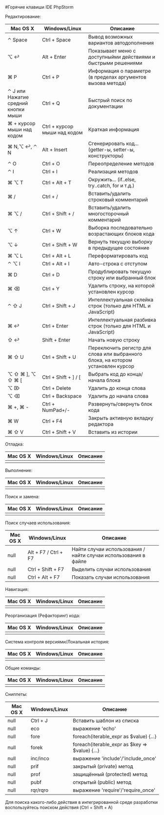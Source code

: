 #Горячие клавиши IDE PhpStorm

Редактирование:

| Mac OS X                                              | Windows/Linux                   | Описание                                                                          |
|-------------------------------------------------------|---------------------------------|-----------------------------------------------------------------------------------|
| &#8963; Space                                         | Ctrl + Space                    | Вывод возможных вариантов автодополнения                                          |
| &#8997; &#8617;                                       | Alt + Enter                     | Показывает меню с доступныйми действиями и быстрыми решениями                     |
| &#8984; P                                             | Ctrl + P                        | Информация о параметре (в пределах аргументов вызова метода)                      |
| &#8963;  J или Нажатие средний кнопки мыши            | Ctrl + Q                        | Быстрый поиск по документации                                                     |
| &#8984;  + курсор мыши над кодом                      | Ctrl + курсор мыши над кодом    | Краткая информация                                                                |
| &#8984; N,&#8997; &#8617;, &#8963; N                  | Alt + Insert                    | Сгенерировать код... (getter-ы, setter-ы, конструкторы)                           |
| &#8963; O                                             | Ctrl + O                        | Переопределение методов                                                           |
| &#8963; I                                             | Ctrl + I                        | Реализация методов                                                                |
| &#8984; &#8997; T                                     | Ctrl + Alt + T                  | Окружить... (if..else, try..catch, for и т.д.)                                    |
| &#8984; /                                             | Ctrl + /                        | Вставить/удалить строковый комментарий                                            |
| &#8984; &#8997; /                                     | Ctrl + Shift + /                | Вставить/удалить многосторочный комментарий                                       |
| &#8997; &#8593;                                       | Ctrl + W                        | Выборка последовательно возрастающих блоков кода                                  |
| &#8997; &#8595;                                       | Ctrl + Shift + W                | Вернуть текущую выборку в предыдущее состояние                                    |
| &#8984; &#8997; L                                     | Ctrl + Alt + L                  | Переформатировать код                                                             |
| &#8963; &#8997; I                                     | Ctrl + Alt + I                  | Авто-строка с отступом                                                            |
| &#8984; D                                             | Ctrl + D                        | Продублировать текущую строку или выбранный блок                                  |
| &#8984; &#9003;                                       | Ctrl + Y                        | Удалить строку, на которой установлен курсор                                      |
| &#8963; &#8679; J                                     | Ctrl + Shift + J                | Интеллектуальная склейка строк (только для HTML и JavaScript)                     |
| &#8984; &#8617;                                       | Ctrl + Enter                    | Интеллектуальная разбивка строк (только для HTML и JavaScript)                    |
| &#8679; &#8617;                                       | Shift + Enter                   | Начать новую строку                                                               |
| &#8984; &#8679; U                                     | Ctrl + Shift + U                | Переключить регистр для слова или выбранного блока, на котором установлен курсор  |
| &#8997; &#8679; &#8984; ], &#8997; &#8679; &#8984; [  | Ctrl + Shift + ] / [            | Выбрать код до конца/начала блока                                                 |
| &#8997; &#8998;                                       | Ctrl + Delete                   | Удалить до конца слова                                                            |
| &#8997; &#9003;                                       | Ctrl + Backspace                | Удалить до начала слова                                                           |
| &#8984; +, &#8984; -                                  | Ctrl + NumPad+/-                | Развернуть/свернуть блок кода                                                     |
| &#8984; W                                             | Ctrl + F4                       | Закрыть активную вкладку редактора                                                |
| &#8984; &#8679; V                                     | Ctrl + Shift + V                | Вставить из истории                                                               |

Отладка:

| Mac OS X                                              | Windows/Linux                   | Описание                                                                          |
|-------------------------------------------------------|---------------------------------|-----------------------------------------------------------------------------------|
|                                                       |                                 |                                                                                   |

Выполнение:

| Mac OS X                                              | Windows/Linux                   | Описание                                                                          |
|-------------------------------------------------------|---------------------------------|-----------------------------------------------------------------------------------|
|                                                       |                                 |                                                                                   |

Поиск и замена:

| Mac OS X                                              | Windows/Linux                   | Описание                                                                          |
|-------------------------------------------------------|---------------------------------|-----------------------------------------------------------------------------------|
|                                                       |                                 |                                                                                   |

Поиск случаев использования:

| Mac OS X                                              | Windows/Linux                   | Описание                                                                          |
|-------------------------------------------------------|---------------------------------|-----------------------------------------------------------------------------------|
| null                                                  | Alt + F7 / Ctrl + F7            | Найти случаи использования / найти случаи использования в файле                   |
| null                                                  | Ctrl + Shift + F7               | Выделить случаи использования                                                     |
| null                                                  | Ctrl + Alt + F7                 | Показать случаи использования                                                     |

Навигация:

| Mac OS X                                              | Windows/Linux                   | Описание                                                                          |
|-------------------------------------------------------|---------------------------------|-----------------------------------------------------------------------------------|
|                                                       |                                 |                                                                                   |

Реорганизация (Рефакторинг) кода:

| Mac OS X                                              | Windows/Linux                   | Описание                                                                          |
|-------------------------------------------------------|---------------------------------|-----------------------------------------------------------------------------------|
|                                                       |                                 |                                                                                   |

Система контроля версиями/Локальная история:

| Mac OS X                                              | Windows/Linux                   | Описание                                                                          |
|-------------------------------------------------------|---------------------------------|-----------------------------------------------------------------------------------|
|                                                       |                                 |                                                                                   |

Общие команды:

| Mac OS X                                              | Windows/Linux                   | Описание                                                                          |
|-------------------------------------------------------|---------------------------------|-----------------------------------------------------------------------------------|
|                                                       |                                 |                                                                                   |

Сниппеты:

| Mac OS X                                              | Windows/Linux                   | Описание                                                                          |
|-------------------------------------------------------|---------------------------------|-----------------------------------------------------------------------------------|
| null                                                  | Ctrl + J                        | Вставить шаблон из списка                                                         |
| null                                                  | eco                             | выражение 'echo'                                                                  |
| null                                                  | fore                            | foreach(iterable_expr as $value) {...}                                            |
| null                                                  | forek                           | foreach(iterable_expr as $key => $value) {...}                                    |
| null                                                  | inc/inco                        | выражение 'include'/'include_once'                                                |
| null                                                  | prif                            | закрытый (private) метод                                                          |
| null                                                  | prof                            | защищённый (protected) метод                                                      |
| null                                                  | pubf                            | открытый (public) метод                                                           |
| null                                                  | rqr/rqro                        | выражение 'require'/'require_once'                                                |

Для поиска какого-либо действия в интегрированной среде разработки воспользуйтесь поиском действия (Ctrl + Shift + A) 